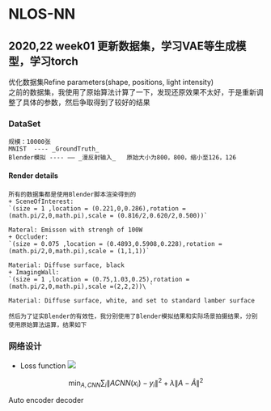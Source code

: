 # NLOS-NN
## 2020,22 week01 更新数据集，学习VAE等生成模型，学习torch
优化数据集Refine parameters(shape, positions, light intensity)  
之前的数据集，我使用了原始算法计算了一下，发现还原效果不太好，于是重新调整了具体的参数，然后争取得到了较好的结果  
### DataSet 

	规模：10000张  
	MNIST  ---- _GroundTruth_  
	Blender模拟 ---- —— _漫反射输入_   原始大小为800，800，缩小至126，126
#### Render details


	所有的数据集都是使用Blender脚本渲染得到的
	+ SceneOfInterest: 
	`(size = 1 ,location = (0.221,0,0.286),rotation = (math.pi/2,0,math.pi),scale = (0.816/2,0.620/2,0.500))`

	Materal: Emisson with strengh of 100W
	+ Occluder: 
	`(size = 0.075 ,location = (0.4893,0.5908,0.228),rotation = (math.pi/2,0,math.pi),scale = (1,1,1))`

	Material: Diffuse surface, black
	+ ImagingWall:
	`(size = 1 ,location = (0.75,1.03,0.25),rotation = (math.pi/2,0,math.pi),scale =(2,2,2))\ `

	Material: Diffuse surface, white, and set to standard lamber surface

	然后为了证实Blender的有效性，我分别使用了Blender模拟结果和实际场景拍摄结果，分别使用原始算法运算，结果如下

### 网络设计

+ Loss function 
![](http://latex.codecogs.com/svg.latex?\\min_{A,CNN}\\sum_i\\|ACNN(x_i)-y_i\\|^2+\\lambda\\|A-\\hat{A}\\|^2)

$$ \min_{A, CNN} \sum_i \| A CNN(x_i) - y_i \|^2 + \lambda \| A - \hat{A} \|^2$$

Auto encoder decoder 

